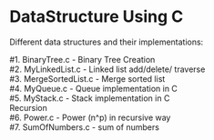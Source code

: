 # DataStructure Using C
Different data structures and their implementations:<br/>

#1. BinaryTree.c - Binary Tree Creation<br/>
#2. MyLinkedList.c - Linked list add/delete/ traverse<br/>
#3. MergeSortedList.c  - Merge sorted list <br/>
#4. MyQueue.c - Queue implementation in C<br/>
#5. MyStack.c - Stack implementation in C<br/>
                Recursion<br/>
#6. Power.c - Power (n^p) in recursive way<br/>
#7. SumOfNumbers.c - sum of numbers <br/>
